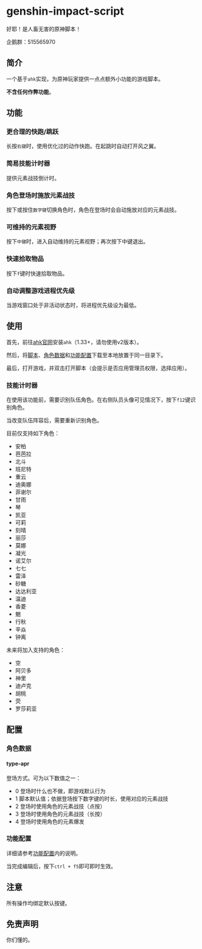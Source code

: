 # genshin-impact-script

好耶！是人畜无害的原神脚本！

企鹅群：515565970

## 简介

一个基于`ahk`实现，为原神玩家提供一点点额外小功能的游戏脚本。

**不含任何作弊功能**。

## 功能

### 更合理的快跑/跳跃

长按`右键`时，使用优化过的动作快跑。在起跳时自动打开风之翼。

### 简易技能计时器

提供元素战技倒计时。

### 角色登场时施放元素战技

按下或按住`数字键`切换角色时，角色在登场时会自动施放对应的元素战技。

### 可维持的元素视野

按下`中键`时，进入自动维持的元素视野；再次按下中键退出。

### 快速拾取物品

按下`f`键时快速拾取物品。

### 自动调整游戏进程优先级

当游戏窗口处于非活动状态时，将进程优先级设为最低。

## 使用

首先，前往[ahk官网](https://www.autohotkey.com/)安装`ahk`（1.33+，请勿使用v2版本）。

然后，将[脚本](./source/index.ahk)、[角色数据](./source/character.ini)和[功能配置](./source/config.ini)下载至本地放置于同一目录下。

最后，打开游戏，并双击打开脚本（会提示是否应用管理员权限，选择应用）。

### 技能计时器

在使用该功能前，需要识别队伍角色。在右侧队员头像可见情况下，按下`f12`键识别角色。

当改变队伍阵容后，需要重新识别角色。

目前仅支持如下角色：

- 安柏
- 芭芭拉
- 北斗
- 班尼特
- 重云
- 迪奥娜
- 菲谢尔
- 甘雨
- 琴
- 凯亚
- 可莉
- 刻晴
- 丽莎
- 莫娜
- 凝光
- 诺艾尔
- 七七
- 雷泽
- 砂糖
- 达达利亚
- 温迪
- 香菱
- 魈
- 行秋
- 辛焱
- 钟离

未来将加入支持的角色：

- 空
- 阿贝多
- 神里
- 迪卢克
- 胡桃
- 荧
- 罗莎莉亚

## 配置

### 角色数据

#### type-apr

登场方式。可为以下数值之一：

- 0 登场时什么也不做，即游戏默认行为
- 1 脚本默认值；依据登场按下数字键的时长，使用对应的元素战技
- 2 登场时使用角色的元素战技（点按）
- 3 登场时使用角色的元素战技（长按）
- 4 登场时使用角色的元素爆发

### 功能配置

详细请参考[功能配置](./source/config.ini)内的说明。

当完成编辑后，按下`ctrl + f5`即可即时生效。

## 注意

所有操作均绑定默认按键。

## 免责声明

你们懂的。